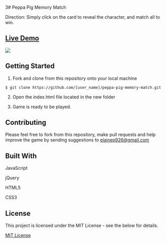 3# Peppa Pig Memory Match

Direction: Simply click on the card to reveal the character, and match all to win.

## <a href="https://elainevphan.com/asset/projects/Peppa-Pig-Memory-Match/index.html">Live Demo </a>
![](./assets/images/peppa-pig.gif)


## Getting Started

1. Fork and clone from this repository onto your local machine
```
$ git clone https://github.com/[user_name]/peppa-pig-memory-match.git
```
2. Open the index.html file located in the new folder

3. Game is ready to be played.

## Contributing

Please feel free to fork from this repository, make pull requests and help improve the game by sending suggestions to elainep926@gmail.com

## Built With

JavaScript

jQuery

HTML5

CSS3


## License

This project is licensed under the MIT License - see the below for details.

<a href="https://opensource.org/licenses/mit-license.php">MIT License</a>
